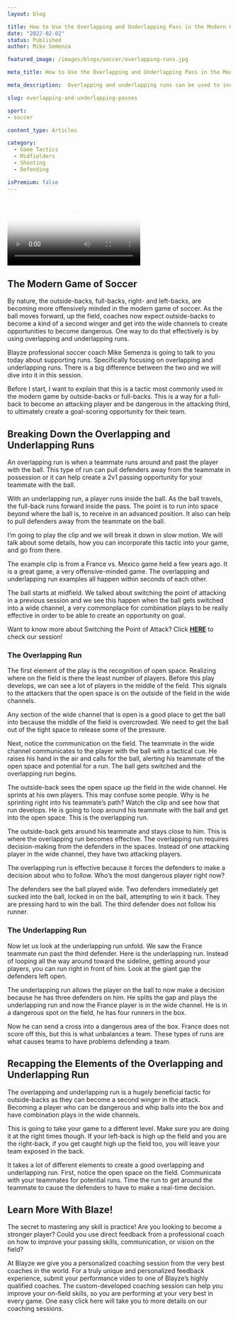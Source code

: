```yaml
---
layout: blog

title: How to Use the Overlapping and Underlapping Pass in the Modern Game of Soccer
date: "2022-02-02"
status: Published
author: Mike Semenza

featured_image: /images/blogs/soccer/overlapping-runs.jpg

meta_title: How to Use the Overlapping and Underlapping Pass in the Modern Game of Soccer

meta_description:  Overlapping and underlapping runs can be used to increase the effectiveness of your offensive team. These runs are useful in that they can open up the field and allow for opportunities to score

slug: overlapping-and-underlapping-passes

sport:
- soccer

content_type: Articles

category:
  - Game Tactics
  - Midfielders
  - Shooting
  - Defending

isPremium: false
---
```


<video class="mux-video" id="player" poster="https://image.mux.com/AZ2Vvo02Q5H4rafxQPxlhYBqbPg02rwHM01HfoYXu8C5o4/thumbnail.png" controls>
	<source src="https://stream.mux.com/AZ2Vvo02Q5H4rafxQPxlhYBqbPg02rwHM01HfoYXu8C5o4.m3u8" type="video/mp4" />
</video>

## The Modern Game of Soccer

By nature, the outside-backs, full-backs, right- and left-backs, are becoming more offensively minded in the modern game of soccer. As the ball moves forward, up the field, coaches now expect outside-backs to become a kind of a second winger and get into the wide channels to create opportunities to become dangerous. One way to do that effectively is by using overlapping and underlapping runs.

Blayze professional soccer coach Mike Semenza is going to talk to you today about supporting runs. Specifically focusing on overlapping and underlapping runs. There is a big difference between the two and we will dive into it in this session.

Before I start, I want to explain that this is a tactic most commonly used in the modern game by outside-backs or full-backs. This is a way for a full-back to become an attacking player and be dangerous in the attacking third, to ultimately create a goal-scoring opportunity for their team.

## Breaking Down the Overlapping and Underlapping Runs

An overlapping run is when a teammate runs around and past the player with the ball. This type of run can pull defenders away from the teammate in possession or it can help create a 2v1 passing opportunity for your teammate with the ball.

With an underlapping run, a player runs inside the ball. As the ball travels, the full-back runs forward inside the pass. The point is to run into space beyond where the ball is, to receive in an advanced position. It also can help to pull defenders away from the teammate on the ball.

I’m going to play the clip and we will break it down in slow motion. We will talk about some details, how you can incorporate this tactic into your game, and go from there.

The example clip is from a France vs. Mexico game held a few years ago. It is a great game, a very offensive-minded game. The overlapping and underlapping run examples all happen within seconds of each other.

The ball starts at midfield. We talked about switching the point of attacking in a previous session and we see this happen when the ball gets switched into a wide channel, a very commonplace for combination plays to be really effective in order to be able to create an opportunity on goal.

Want to know more about Switching the Point of Attack? Click **[HERE](https://blayze.io/blog/soccer/switching-point-of-attack-in-soccer-games)** to check our session!

### The Overlapping Run

The first element of the play is the recognition of open space. Realizing where on the field is there the least number of players. Before this play develops, we can see a lot of players in the middle of the field. This signals to the attackers that the open space is on the outside of the field in the wide channels.

Any section of the wide channel that is open is a good place to get the ball into because the middle of the field is overcrowded. We need to get the ball out of the tight space to release some of the pressure.

Next, notice the communication on the field. The teammate in the wide channel communicates to the player with the ball with a tactical cue. He raises his hand in the air and calls for the ball, alerting his teammate of the open space and potential for a run. The ball gets switched and the overlapping run begins.

The outside-back sees the open space up the field in the wide channel. He sprints at his own players. This may confuse some people. Why is he sprinting right into his teammate’s path? Watch the clip and see how that run develops. He is going to loop around his teammate with the ball and get into the open space. This is the overlapping run.

The outside-back gets around his teammate and stays close to him. This is where the overlapping run becomes effective. The overlapping run requires decision-making from the defenders in the spaces. Instead of one attacking player in the wide channel, they have two attacking players.

The overlapping run is effective because it forces the defenders to make a decision about who to follow. Who’s the most dangerous player right now?

The defenders see the ball played wide. Two defenders immediately get sucked into the ball, locked in on the ball, attempting to win it back. They are pressing hard to win the ball. The third defender does not follow his runner.

### The Underlapping Run

Now let us look at the underlapping run unfold. We saw the France teammate run past the third defender. Here is the underlapping run. Instead of looping all the way around toward the sideline, getting around your players, you can run right in front of him. Look at the giant gap the defenders left open.

The underlapping run allows the player on the ball to now make a decision because he has three defenders on him. He splits the gap and plays the underlapping run and now the France player is in the wide channel. He is in a dangerous spot on the field, he has four runners in the box.

Now he can send a cross into a dangerous area of the box. France does not score off this, but this is what unbalances a team. These types of runs are what causes teams to have problems defending a team.

## Recapping the Elements of the Overlapping and Underlapping Run

The overlapping and underlapping run is a hugely beneficial tactic for outside-backs as they can become a second winger in the attack. Becoming a player who can be dangerous and whip balls into the box and have combination plays in the wide channels.

This is going to take your game to a different level. Make sure you are doing it at the right times though. If your left-back is high up the field and you are the right-back, if you get caught high up the field too, you will leave your team exposed in the back.

It takes a lot of different elements to create a good overlapping and underlapping run. First, notice the open space on the field. Communicate with your teammates for potential runs. Time the run to get around the teammate to cause the defenders to have to make a real-time decision.

## Learn More With Blaze!

The secret to mastering any skill is practice! Are you looking to become a stronger player? Could you use direct feedback from a professional coach on how to improve your passing skills, communication, or vision on the field?

At Blayze we give you a personalized coaching session from the very best coaches in the world. For a truly unique and personalized feedback experience, submit your performance video to one of Blayze’s highly qualified coaches. The custom-developed coaching session can help you improve your on-field skills, so you are performing at your very best in every game. One easy click here will take you to more details on our coaching sessions.